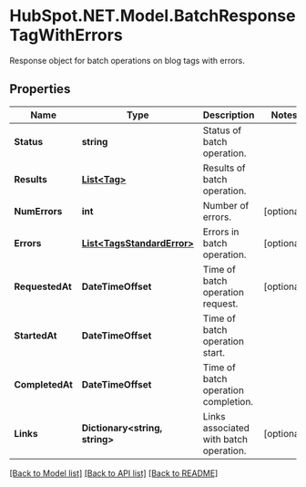 # HubSpot.NET.Model.BatchResponseTagWithErrors
Response object for batch operations on blog tags with errors.

## Properties

Name | Type | Description | Notes
------------ | ------------- | ------------- | -------------
**Status** | **string** | Status of batch operation. | 
**Results** | [**List&lt;Tag&gt;**](Tag.md) | Results of batch operation. | 
**NumErrors** | **int** | Number of errors. | [optional] 
**Errors** | [**List&lt;TagsStandardError&gt;**](TagsStandardError.md) | Errors in batch operation. | [optional] 
**RequestedAt** | **DateTimeOffset** | Time of batch operation request. | [optional] 
**StartedAt** | **DateTimeOffset** | Time of batch operation start. | 
**CompletedAt** | **DateTimeOffset** | Time of batch operation completion. | 
**Links** | **Dictionary&lt;string, string&gt;** | Links associated with batch operation. | [optional] 

[[Back to Model list]](../README.md#documentation-for-models) [[Back to API list]](../README.md#documentation-for-api-endpoints) [[Back to README]](../README.md)

